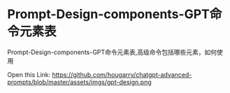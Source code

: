 Prompt-Design-components-GPT命令元素表
===

Prompt-Design-components-GPT命令元素表,高级命令包括哪些元素，如何使用



Open this Link: https://github.com/hougarry/chatgpt-advanced-prompts/blob/master/assets/imgs/gpt-design.png

